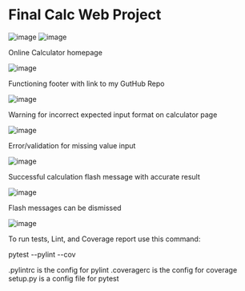 # Final Calc Web Project
![image](https://user-images.githubusercontent.com/522095/146657036-6d96f3d8-b39f-4c5d-b774-838caab3f174.png)
![image](https://user-images.githubusercontent.com/522095/146657082-8d04095e-fdc8-48f3-90ec-9a05b8d927c3.png)

Online Calculator homepage

![image](https://user-images.githubusercontent.com/522095/145614569-cdbb2f8f-566c-48fb-939d-f74a9bfb4ff1.png)

Functioning footer with link to my GutHub Repo

![image](https://user-images.githubusercontent.com/522095/145614849-ff1ff6fb-9ace-4bd3-aff2-a32e7f77a851.png)

Warning for incorrect expected input format on calculator page

![image](https://user-images.githubusercontent.com/522095/145614323-1d287768-07c1-45e0-bfcd-7154414f5bf8.png)

Error/validation for missing value input

![image](https://user-images.githubusercontent.com/522095/145614360-084b5ec9-8d1a-4855-bbbe-edc45ad446a7.png)

Successful calculation flash message with accurate result

![image](https://user-images.githubusercontent.com/522095/145614399-be594097-8a75-43d2-8da2-1940a7262e1e.png)

Flash messages can be dismissed

![image](https://user-images.githubusercontent.com/522095/145614443-348d3b9f-8f34-499c-a385-975ce6cdf190.png)

To run tests, Lint, and Coverage report use this command:

pytest  --pylint --cov

.pylintrc is the config for pylint
.coveragerc is the config for coverage
setup.py is a config file for pytest

